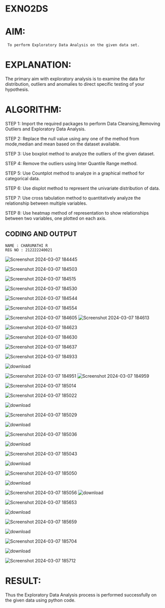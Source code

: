 # EXNO2DS
# AIM:
     To perform Exploratory Data Analysis on the given data set.
      
# EXPLANATION:
  The primary aim with exploratory analysis is to examine the data for distribution, outliers and anomalies to direct specific testing of your hypothesis.
  
# ALGORITHM:
STEP 1: Import the required packages to perform Data Cleansing,Removing Outliers and Exploratory Data Analysis.

STEP 2: Replace the null value using any one of the method from mode,median and mean based on the dataset available.

STEP 3: Use boxplot method to analyze the outliers of the given dataset.

STEP 4: Remove the outliers using Inter Quantile Range method.

STEP 5: Use Countplot method to analyze in a graphical method for categorical data.

STEP 6: Use displot method to represent the univariate distribution of data.

STEP 7: Use cross tabulation method to quantitatively analyze the relationship between multiple variables.

STEP 8: Use heatmap method of representation to show relationships between two variables, one plotted on each axis.

## CODING AND OUTPUT
```
NAME : CHARUMATHI R
REG NO : 212222240021
```

![Screenshot 2024-03-07 184445](https://github.com/charumathiramesh/EXNO2DS/assets/120204455/c8071999-31a5-440f-81f8-81ddc609562a)

![Screenshot 2024-03-07 184503](https://github.com/charumathiramesh/EXNO2DS/assets/120204455/4a7bda86-39f3-4521-9e2f-392905bf7dc8)


![Screenshot 2024-03-07 184515](https://github.com/charumathiramesh/EXNO2DS/assets/120204455/59610d4e-4da8-40d4-95c6-7badf5406e7c)


![Screenshot 2024-03-07 184530](https://github.com/charumathiramesh/EXNO2DS/assets/120204455/df5b2958-31a5-4f50-b914-963b0feb5531)

![Screenshot 2024-03-07 184544](https://github.com/charumathiramesh/EXNO2DS/assets/120204455/5561c748-5488-4344-bee1-3d485472ae20)

![Screenshot 2024-03-07 184554](https://github.com/charumathiramesh/EXNO2DS/assets/120204455/12b0de4a-f71d-4bac-860c-e64f1c98dc0e)

![Screenshot 2024-03-07 184605](https://github.com/charumathiramesh/EXNO2DS/assets/120204455/92fae100-efd6-4046-b947-0596fec90510)
![Screenshot 2024-03-07 184613](https://github.com/charumathiramesh/EXNO2DS/assets/120204455/a7d5ea10-3512-41ad-8ac1-586b6bb266c4)

![Screenshot 2024-03-07 184623](https://github.com/charumathiramesh/EXNO2DS/assets/120204455/6c8a9705-dec2-4c79-b679-7e7106aec017)

![Screenshot 2024-03-07 184630](https://github.com/charumathiramesh/EXNO2DS/assets/120204455/a5b6b489-e8e2-4c0e-8d92-6e80c53ba2a8)

![Screenshot 2024-03-07 184637](https://github.com/charumathiramesh/EXNO2DS/assets/120204455/2ed9e63c-3393-434a-8c25-1bd372291679)

![Screenshot 2024-03-07 184933](https://github.com/charumathiramesh/EXNO2DS/assets/120204455/f741fd37-71e7-4af8-8c04-067d46ecceeb)

![download](https://github.com/charumathiramesh/EXNO2DS/assets/120204455/e7a6e7f2-69dd-4d8b-9c0f-5c5b77660059)

![Screenshot 2024-03-07 184951](https://github.com/charumathiramesh/EXNO2DS/assets/120204455/c9e68755-744f-46c4-b20c-4a9154e7f05e)
![Screenshot 2024-03-07 184959](https://github.com/charumathiramesh/EXNO2DS/assets/120204455/ac820af9-3415-493a-8168-171f1e99db37)


![Screenshot 2024-03-07 185014](https://github.com/charumathiramesh/EXNO2DS/assets/120204455/3654bd55-5377-43dd-9a5a-ed68954c0852)



![Screenshot 2024-03-07 185022](https://github.com/charumathiramesh/EXNO2DS/assets/120204455/079658b9-8d69-4a51-8788-63f73aaf3c9d)

![download](https://github.com/charumathiramesh/EXNO2DS/assets/120204455/2bb3728a-7b12-41ac-9181-b7dbc1550c2a)

![Screenshot 2024-03-07 185029](https://github.com/charumathiramesh/EXNO2DS/assets/120204455/7e455d82-b336-4550-ad05-130dde803a46)

![download](https://github.com/charumathiramesh/EXNO2DS/assets/120204455/d87f1acf-0fe1-4675-ab8e-903d5a1d8302)

![Screenshot 2024-03-07 185036](https://github.com/charumathiramesh/EXNO2DS/assets/120204455/9499748d-2cb2-4fc1-8023-a6560b6f8c46)

![download](https://github.com/charumathiramesh/EXNO2DS/assets/120204455/9c3b5bb5-f589-4ae4-a22d-8cdf16b4e700)

![Screenshot 2024-03-07 185043](https://github.com/charumathiramesh/EXNO2DS/assets/120204455/54d9c251-d4c3-4186-9589-43eef2e504fb)

![download](https://github.com/charumathiramesh/EXNO2DS/assets/120204455/0feda8e0-6bd6-4a55-a66f-62ca6a3b1acc)

![Screenshot 2024-03-07 185050](https://github.com/charumathiramesh/EXNO2DS/assets/120204455/3ad17616-6849-48af-942f-d168cb38d1f0)

![download](https://github.com/charumathiramesh/EXNO2DS/assets/120204455/eaf510e8-01f1-4f68-a306-c2d9be01956c)

![Screenshot 2024-03-07 185056](https://github.com/charumathiramesh/EXNO2DS/assets/120204455/ba6c5782-522e-42b0-b89f-f0b18552c33d)
![download](https://github.com/charumathiramesh/EXNO2DS/assets/120204455/610f0cc6-a567-4892-80c1-a20938fbc3b0)


![Screenshot 2024-03-07 185653](https://github.com/charumathiramesh/EXNO2DS/assets/120204455/905509db-756c-4c86-9075-9ac9357637b7)

![download](https://github.com/charumathiramesh/EXNO2DS/assets/120204455/906ca836-c95a-4883-aa88-25e627549a23)

![Screenshot 2024-03-07 185659](https://github.com/charumathiramesh/EXNO2DS/assets/120204455/7e32b648-60cf-4931-89fe-64c8e4702c15)

![download](https://github.com/charumathiramesh/EXNO2DS/assets/120204455/32ca400f-a337-4319-9ec1-7774383f3f55)



![Screenshot 2024-03-07 185704](https://github.com/charumathiramesh/EXNO2DS/assets/120204455/2b0c093b-ccc3-4127-8fcc-2b43af8c97e8)


![download](https://github.com/charumathiramesh/EXNO2DS/assets/120204455/08d7611c-6d6a-406f-98ca-30d3b0ca9266)


![Screenshot 2024-03-07 185712](https://github.com/charumathiramesh/EXNO2DS/assets/120204455/4ff6637b-c7ef-4cb6-a2a9-5d499e34172c)


       

# RESULT:
Thus the Exploratory Data Analysis process is performed successfully on the given data using python code.
